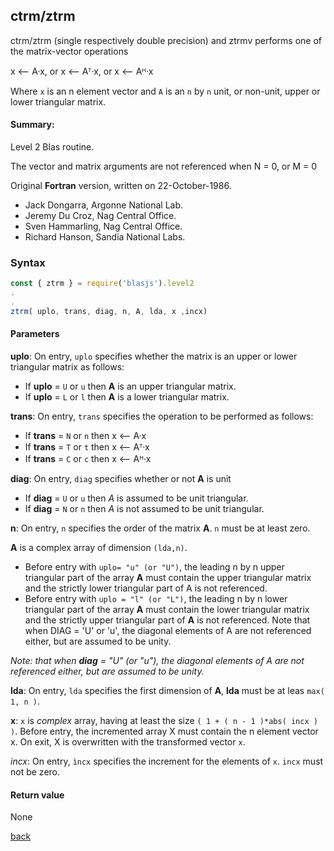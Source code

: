 ## ctrm/ztrm 
ctrm/ztrm (single respectively double precision) and ztrmv performs one of the matrix-vector operations

x ⟵ A·x, or x ⟵ Aᵀ·x, or x ⟵ Aᴴ·x

Where `x` is an n element vector and  `A` is an `n` by `n` unit, or non-unit, upper or lower triangular matrix.

#### Summary:
Level 2 Blas routine.

The vector and matrix arguments are not referenced when N = 0, or M = 0

Original **Fortran** version, written on 22-October-1986.
- Jack Dongarra, Argonne National Lab.
- Jeremy Du Croz, Nag Central Office.
- Sven Hammarling, Nag Central Office.
- Richard Hanson, Sandia National Labs.


### Syntax
```javascript
const { ztrm } = require('blasjs').level2
.
.
ztrm( uplo, trans, diag, n, A, lda, x ,incx)
```
#### Parameters

**uplo**: On entry, `uplo` specifies whether the matrix is an upper or lower triangular matrix as follows:
- If **uplo** = `U` or `u` then **A** is an upper triangular matrix.
- If **uplo** = `L` or `l` then **A** is a lower triangular matrix.

**trans**: On entry, `trans` specifies the operation to be performed as follows:
- If **trans** = `N` or `n`  then x ⟵ A·x
- If **trans** = `T` or `t`  then  x ⟵ Aᵀ·x
- If **trans** = `C` or `c` then  x ⟵ Aᴴ·x

**diag**: On entry, `diag` specifies whether or not **A** is unit
- If **diag** = `U` or `u` then *A* is assumed to be unit triangular.
- If **diag** = `N` or `n` then *A* is not assumed to be unit triangular.

**n**: On entry, `n` specifies the order of the matrix **A**. `n` must be at least zero.

**A** is a complex array of dimension `(lda,n)`.
- Before entry with  `uplo= "u" (or "U")`, the leading n by n upper triangular part of the array **A** must contain the upper triangular matrix and the strictly lower triangular part of A is not referenced.
- Before entry with `uplo = "l" (or "L")`, the leading n by n lower triangular part of the array **A** must contain the lower triangular matrix and the strictly upper triangular part of **A** is not referenced. Note that when  DIAG = 'U' or 'u', the diagonal elements of A are not referenced either, but are assumed to be unity.

_Note: that when **diag** = "U" (or "u"), the diagonal elements of *A* are not referenced either, but are assumed to be unity._

**lda**: On entry, `lda` specifies the first dimension of **A**, **lda** must be at leas  `max( 1, n )`.

**x**: `x` is _complex_ array, having at least the size `( 1 + ( n - 1 )*abs( incx ) )`. Before entry, the incremented array X must contain the n element vector x. On exit, X is overwritten with the transformed vector 
`x`.

*incx*: On entry, `ìncx` specifies the increment for the elements of `x`.  `incx` must not be zero.

#### Return value
None

[back](../README.md)
